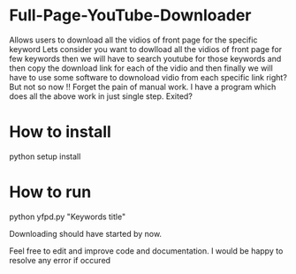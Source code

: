 # Full-Page-YouTube-Downloader
Allows users to download all the vidios of front page for the specific keyword
Lets consider you want to dowlload all the vidios of front page for few keywords then we will have to search youtube for those
keywords and then copy the download link for each of the vidio and then finally we will have to use some software to downoload 
vidio from each specific link right? But not so now !! Forget the pain of manual work. I have a program which does all the above 
work in just single step. Exited?

# How to install
python setup install

# How to run
python yfpd.py "Keywords title"

Downloading should have started by now.

Feel free to edit and improve code and documentation. I would be happy to resolve any error if occured
